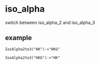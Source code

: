 # iso_alpha

switch between iso_alpha_2 and iso_alpha_3






## example

```
IosAlpha2to3("HK")->"HKG"
```

```
IosAlpha2to3("HKG")->"HK"
```
